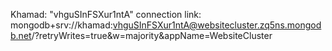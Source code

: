 

Khamad: "vhguSInFSXur1ntA"
connection link: 
mongodb+srv://khamad:vhguSInFSXur1ntA@websitecluster.zq5ns.mongodb.net/?retryWrites=true&w=majority&appName=WebsiteCluster